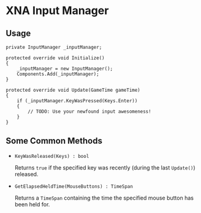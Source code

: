 XNA Input Manager
=================

Usage
-----

	private InputManager _inputManager;
	
	protected override void Initialize()
	{
		_inputManager = new InputManager();
		Components.Add(_inputManager);
	}
	
	protected override void Update(GameTime gameTime)
	{
		if (_inputManager.KeyWasPressed(Keys.Enter))
		{
			// TODO: Use your newfound input awesomeness!
		}
	}

Some Common Methods
-------------------

*   `KeyWasReleased(Keys) : bool`

    Returns `true` if the specified key was recently (during the last `Update()`) released.

*   `GetElapsedHeldTime(MouseButtons) : TimeSpan`

    Returns a `TimeSpan` containing the time the specified mouse button has been held for.